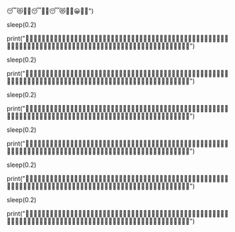 😴😻💖🙄😴💖🧄😴😻💖💋😀💋🤮")

sleep(0.2)

print("💋😋😋💋😑🐶🤕🐶🤡💋💖🐶👿🤡🐶💋🙊👿🐶👿🧄🤫😻😒😒🧄🤫💋😛💋😋💋😑💋🤪💋🤪🧄😀🐶😴💋👿🐶🤫🧄😴🧄😴🧄😴🧄🤫✅💋🤫💋🤫🐶😴🧄😋😻🤫💋👿🧄❎🧄🤮😛🙄✅🐶😴😻🤫❎🙄😛🐶😴😻💖🙄😴💖🧄😴😻💖💋😀💋🤮")

sleep(0.2)

print("💋😋😋💋😑🐶🤕🐶🤡💋💖🐶👿🤡🐶💋🙊👿🐶👿🧄🤫😻😒😒🧄🤫💋😛💋😋💋😑💋🤪💋🤪🧄😀🐶😴💋👿🐶🤫🧄😴🧄😴🧄😴🧄🤫✅💋🤫💋🤫🐶😴🧄😋😻🤫💋👿🧄❎🧄🤮😛🙄✅🐶😴😻🤫❎🙄😛🐶😴😻💖🙄😴💖🧄😴😻💖💋😀💋🤮")

sleep(0.2)

print("💋😋😋💋😑🐶🤕🐶🤡💋💖🐶👿🤡🐶💋🙊👿🐶👿🧄🤫😻😒😒🧄🤫💋😛💋😋💋😑💋🤪💋🤪🧄😀🐶😴💋👿🐶🤫🧄😴🧄😴🧄😴🧄🤫✅💋🤫💋🤫🐶😴🧄😋😻🤫💋👿🧄❎🧄🤮😛🙄✅🐶😴😻🤫❎🙄😛🐶😴😻💖🙄😴💖🧄😴😻💖💋😀💋🤮")

sleep(0.2)

print("💋😋😋💋😑🐶🤕🐶🤡💋💖🐶👿🤡🐶💋🙊👿🐶👿🧄🤫😻😒😒🧄🤫💋😛💋😋💋😑💋🤪💋🤪🧄😀🐶😴💋👿🐶🤫🧄😴🧄😴🧄😴🧄🤫✅💋🤫💋🤫🐶😴🧄😋😻🤫💋👿🧄❎🧄🤮😛🙄✅🐶😴😻🤫❎🙄😛🐶😴😻💖🙄😴💖🧄😴😻💖💋😀💋🤮")

sleep(0.2)

print("💋😋😋💋😑🐶🤕🐶🤡💋💖🐶👿🤡🐶💋🙊👿🐶👿🧄🤫😻😒😒🧄🤫💋😛💋😋💋😑💋🤪💋🤪🧄😀🐶😴💋👿🐶🤫🧄😴🧄😴🧄😴🧄🤫✅💋🤫💋🤫🐶😴🧄😋😻🤫💋👿🧄❎🧄🤮😛🙄✅🐶😴😻🤫❎🙄😛🐶😴😻💖🙄😴💖🧄😴😻💖💋😀💋🤮")

sleep(0.2)

print("💋😋😋💋😑🐶🤕🐶🤡💋💖🐶👿🤡🐶💋🙊👿🐶👿🧄🤫😻😒😒🧄🤫💋😛💋😋💋😑💋🤪💋🤪🧄😀🐶😴💋👿🐶🤫🧄😴🧄😴🧄😴🧄🤫✅💋🤫💋🤫🐶😴🧄😋😻🤫💋👿🧄❎🧄🤮😛🙄✅🐶😴😻🤫❎🙄😛🐶😴😻💖🙄😴💖🧄😴😻💖💋😀💋🤮")
